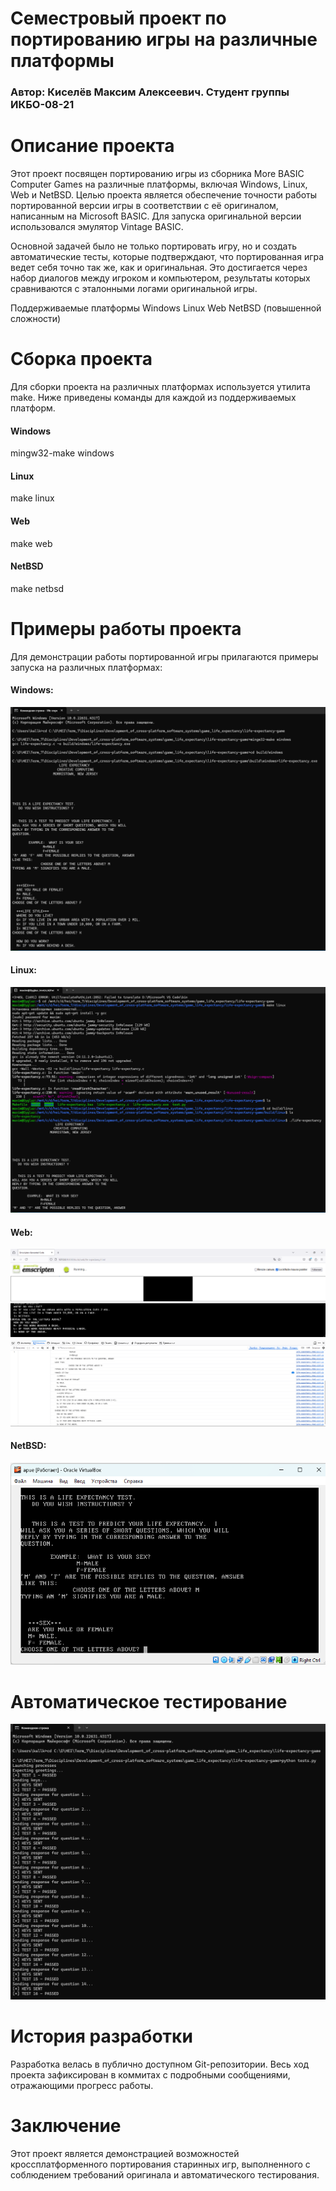 # Семестровый проект по портированию игры на различные платформы
### Автор: Киселёв Максим Алексеевич. Студент группы ИКБО-08-21

# Описание проекта
Этот проект посвящен портированию игры из сборника More BASIC Computer Games на различные платформы, включая Windows, Linux, Web и NetBSD. Целью проекта является обеспечение точности работы портированной версии игры в соответствии с её оригиналом, написанным на Microsoft BASIC. Для запуска оригинальной версии использовался эмулятор Vintage BASIC.

Основной задачей было не только портировать игру, но и создать автоматические тесты, которые подтверждают, что портированная игра ведет себя точно так же, как и оригинальная. Это достигается через набор диалогов между игроком и компьютером, результаты которых сравниваются с эталонными логами оригинальной игры.

Поддерживаемые платформы
Windows
Linux
Web
NetBSD (повышенной сложности)

# Сборка проекта

Для сборки проекта на различных платформах используется утилита make. 
Ниже приведены команды для каждой из поддерживаемых платформ.

#### Windows
mingw32-make windows

#### Linux
make linux

#### Web
make web

#### NetBSD
make netbsd

# Примеры работы проекта

Для демонстрации работы портированной игры прилагаются примеры запуска на различных платформах:

#### Windows:
![Image for windows](https://github.com/Dyglaz/life-expectancy-game/blob/main/screenshots/windows/Running%20the%20game%20on%20Windows_1.png?raw=true)


#### Linux:
![Image for linux](https://github.com/Dyglaz/life-expectancy-game/blob/main/screenshots/linux/Running%20the%20game%20on%20Linux.png?raw=true)


#### Web:
![Image for Web](https://github.com/Dyglaz/life-expectancy-game/blob/main/screenshots/web/Testing%20the%20game%20on%20the%20web_2.png?raw=true)


#### NetBSD: 
![Image for NetBSD](https://github.com/Dyglaz/life-expectancy-game/blob/main/screenshots/netBSD/Testing%20the%20game%20on%20a%20netBSD.png?raw=true)



# Автоматическое тестирование

![Testing Image](https://github.com/Dyglaz/life-expectancy-game/blob/main/screenshots/tests/Running%20tests_1.png?raw=true)


# История разработки

Разработка велась в публично доступном Git-репозитории. Весь ход проекта зафиксирован в коммитах с подробными сообщениями, отражающими прогресс работы.


# Заключение

Этот проект является демонстрацией возможностей кроссплатформенного портирования старинных игр, выполненного с соблюдением требований оригинала и автоматического тестирования.
